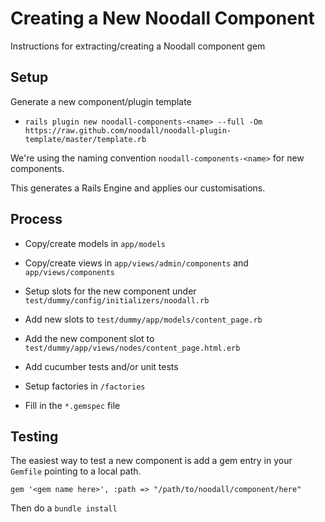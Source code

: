 Creating a New Noodall Component
================================
Instructions for extracting/creating a Noodall component gem

Setup
-----
Generate a new component/plugin template

  * `rails plugin new noodall-components-<name> --full -Om https://raw.github.com/noodall/noodall-plugin-template/master/template.rb`

We're using the naming convention `noodall-components-<name>` for new components.

This generates a Rails Engine and applies our customisations.

Process
-------
* Copy/create models in `app/models`

* Copy/create views in `app/views/admin/components` and `app/views/components`

* Setup slots for the new component under `test/dummy/config/initializers/noodall.rb`

* Add new slots to `test/dummy/app/models/content_page.rb`

* Add the new component slot to `test/dummy/app/views/nodes/content_page.html.erb`

* Add cucumber tests and/or unit tests

* Setup factories in `/factories`

* Fill in the `*.gemspec` file

Testing
-------
The easiest way to test a new component is add a gem entry in your `Gemfile` pointing to a local path.

  `gem '<gem name here>', :path => "/path/to/noodall/component/here"`

Then do a `bundle install`